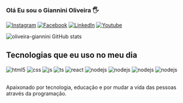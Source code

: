 ### Olá Eu sou o Giannini Oliveira 🖐️

[![Instagram](https://img.shields.io/badge/Instagram-E4405F?style=for-the-badge&logo=instagram&logoColor=white)](https://www.instagram.com/oliveiragiannini/)
[![Facebook](https://img.shields.io/badge/Facebook-1877F2?style=for-the-badge&logo=facebook&logoColor=white)](https://www.facebook.com/giannini.oliveira)
[![LinkedIn](https://img.shields.io/badge/LinkedIn-0077B5?style=for-the-badge&logo=linkedin&logoColor=white)](https://www.linkedin.com/in/giannini-de-paula-oliveira-3b571a162/)
[![Youtube](https://img.shields.io/website-up-down-green-red/http/monip.org.svg)](https://oliveira-giannini.github.io/portfolio/)

![oliveira-giannini GitHub stats](https://github-readme-stats.vercel.app/api?username=oliveira-giannini&show_icons=true&theme=dracula&count_private=true)

## Tecnologias que eu uso no meu dia

<div style="display: inline_block">
  <img align="center" alt="html5" src="https://img.shields.io/badge/HTML5-E34F26?style=for-the-badge&logo=html5&logoColor=white" />
  <img align="center" alt="css" src="https://img.shields.io/badge/CSS3-1572B6?style=for-the-badge&logo=css3&logoColor=white" />
  <img align="center" alt="js" src="https://img.shields.io/badge/JavaScript-F7DF1E?style=for-the-badge&logo=javascript&logoColor=black" />
  <img align="center" alt="ts" src="https://img.shields.io/badge/TypeScript-007ACC?style=for-the-badge&logo=typescript&logoColor=white" />
  <img align="center" alt="react" src="https://img.shields.io/badge/React-20232A?style=for-the-badge&logo=react&logoColor=61DAFB" />
  <img align="center" alt="nodejs" src="https://img.shields.io/badge/Node.js-43853D?style=for-the-badge&logo=node.js&logoColor=white" />
  <img align="center" alt="nodejs" src="https://img.shields.io/badge/PostgreSQL-316192?style=for-the-badge&logo=postgresql&logoColor=white" />
  <img align="center" alt="nodejs" src="https://img.shields.io/badge/MongoDB-4EA94B?style=for-the-badge&logo=mongodb&logoColor=white" />
   <img align="center" alt="nodejs" src="https://img.shields.io/badge/sublime_text-%23575757.svg?&style=for-the-badge&logo=sublime-text&logoColor=important" />
</div><br/>

Apaixonado por tecnologia, educação e por mudar a vida das pessoas através da programação.
